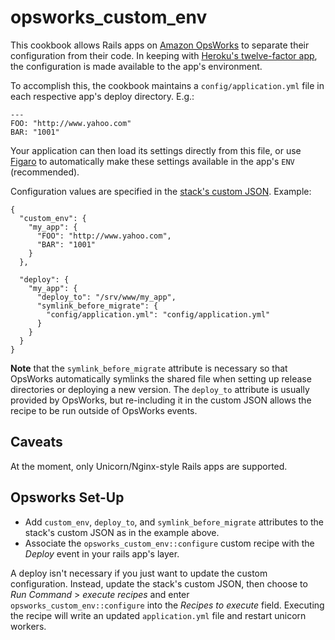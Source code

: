 opsworks\_custom\_env
===================

This cookbook allows Rails apps on [Amazon OpsWorks](http://aws.amazon.com/opsworks/) to separate their configuration from their code. In keeping with [Heroku's twelve-factor app](http://www.12factor.net/config), the configuration is made available to the app's environment.

To accomplish this, the cookbook maintains a `config/application.yml` file in each respective app's deploy directory. E.g.:

    ---
    FOO: "http://www.yahoo.com"
    BAR: "1001"

Your application can then load its settings directly from this file, or use [Figaro](https://github.com/laserlemon/figaro) to automatically make these settings available in the app's `ENV` (recommended).

Configuration values are specified in the [stack's custom JSON](http://docs.aws.amazon.com/opsworks/latest/userguide/workingstacks-json.html). Example:

    {
      "custom_env": {
        "my_app": {
          "FOO": "http://www.yahoo.com",
          "BAR": "1001"
        }
      },
      
      "deploy": {
        "my_app": {
          "deploy_to": "/srv/www/my_app",
          "symlink_before_migrate": {
            "config/application.yml": "config/application.yml"
          }
        }
      }
    }

**Note** that the `symlink_before_migrate` attribute is necessary so that OpsWorks automatically symlinks the shared file when setting up release directories or deploying a new version. The `deploy_to` attribute is usually provided by OpsWorks, but re-including it in the custom JSON allows the recipe to be run outside of OpsWorks events.


Caveats
-------

At the moment, only Unicorn/Nginx-style Rails apps are supported.


Opsworks Set-Up
---------------

* Add `custom_env`, `deploy_to`, and `symlink_before_migrate` attributes to the stack's custom JSON as in the example above.
* Associate the `opsworks_custom_env::configure` custom recipe with the _Deploy_ event in your rails app's layer.

A deploy isn't necessary if you just want to update the custom configuration. Instead, update the stack's custom JSON, then choose to _Run Command_ > _execute recipes_ and enter `opsworks_custom_env::configure` into the _Recipes to execute_ field. Executing the recipe will write an updated `application.yml` file and restart unicorn workers.
